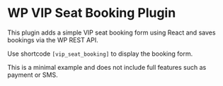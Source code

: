 # WP VIP Seat Booking Plugin

This plugin adds a simple VIP seat booking form using React and saves bookings via the WP REST API.

Use shortcode `[vip_seat_booking]` to display the booking form.

This is a minimal example and does not include full features such as payment or SMS.
